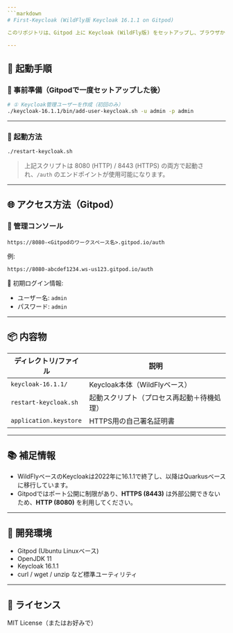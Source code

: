 ```yaml
---
```markdown
# First-Keycloak (WildFly版 Keycloak 16.1.1 on Gitpod)

このリポジトリは、Gitpod 上に Keycloak (WildFly版) をセットアップし、ブラウザから管理コンソールを使用する環境構築例です。

---
```


## 🚀 起動手順

### 🔧 事前準備（Gitpodで一度セットアップした後）
```bash
# ① Keycloak管理ユーザーを作成（初回のみ）
./keycloak-16.1.1/bin/add-user-keycloak.sh -u admin -p admin
```

---

### 🏁 起動方法
```bash
./restart-keycloak.sh
```

> 上記スクリプトは 8080 (HTTP) / 8443 (HTTPS) の両方で起動され、`/auth` のエンドポイントが使用可能になります。

---

## 🌐 アクセス方法（Gitpod）

### 🔗 管理コンソール
`https://8080-<Gitpodのワークスペース名>.gitpod.io/auth`

例:  
```
https://8080-abcdef1234.ws-us123.gitpod.io/auth
```

🔑 初期ログイン情報:
- ユーザー名: `admin`
- パスワード: `admin`

---

## 📦 内容物

| ディレクトリ/ファイル            | 説明                                       |
|----------------------------------|--------------------------------------------|
| `keycloak-16.1.1/`               | Keycloak本体（WildFlyベース）             |
| `restart-keycloak.sh`           | 起動スクリプト（プロセス再起動＋待機処理） |
| `application.keystore`          | HTTPS用の自己署名証明書                   |

---

## 📚 補足情報

- WildFlyベースのKeycloakは2022年に16.1.1で終了し、以降はQuarkusベースに移行しています。
- Gitpodではポート公開に制限があり、**HTTPS (8443)** は外部公開できないため、**HTTP (8080)** を利用してください。

---

## 🧪 開発環境

- Gitpod (Ubuntu Linuxベース)
- OpenJDK 11
- Keycloak 16.1.1
- curl / wget / unzip など標準ユーティリティ

---

## 📝 ライセンス

MIT License（またはお好みで）

```
